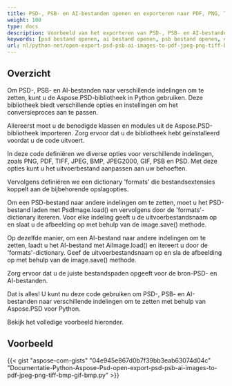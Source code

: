 ```yaml
---
title: PSD-, PSB- en AI-bestanden openen en exporteren naar PDF, PNG, TIFF, GIF, BMP, JPEG
weight: 100
type: docs
description: Voorbeeld van het exporteren van PSD-, PSB- en AI-bestanden naar andere indelingen
keywords: [psd bestand openen, ai bestand openen, psb bestand openen, exporteren naar png, exporteren naar pdf, exporteren naar jpeg, exporteren naar tiff, psd api, python, voorbeeldcode]
url: nl/python-net/open-export-psd-psb-ai-images-to-pdf-jpeg-png-tiff-bmp-gif-bmp/
---
```


## **Overzicht**
Om PSD-, PSB- en AI-bestanden naar verschillende indelingen om te zetten, kunt u de Aspose.PSD-bibliotheek in Python gebruiken. Deze bibliotheek biedt verschillende opties en instellingen om het conversieproces aan te passen.

Allereerst moet u de benodigde klassen en modules uit de Aspose.PSD-bibliotheek importeren. Zorg ervoor dat u de bibliotheek hebt geïnstalleerd voordat u de code uitvoert.

In deze code definiëren we diverse opties voor verschillende indelingen, zoals PNG, PDF, TIFF, JPEG, BMP, JPEG2000, GIF, PSB en PSD. Met deze opties kunt u het uitvoerbestand aanpassen aan uw behoeften.

Vervolgens definiëren we een dictionary 'formats' die bestandsextensies koppelt aan de bijbehorende opslagopties.

Om een PSD-bestand naar andere indelingen om te zetten, moet u het PSD-bestand laden met PsdImage.load() en vervolgens door de 'formats'-dictionary itereren. Voor elke indeling geeft u de uitvoerbestandsnaam op en slaat u de afbeelding op met behulp van de image.save() methode.

Op dezelfde manier, om een AI-bestand naar andere indelingen om te zetten, laadt u het AI-bestand met AiImage.load() en itereert u door de 'formats'-dictionary. Geef de uitvoerbestandsnaam op en sla de afbeelding op met behulp van de image.save() methode.

Zorg ervoor dat u de juiste bestandspaden opgeeft voor de bron-PSD- en AI-bestanden.

Dat is alles! U kunt nu deze code gebruiken om PSD-, PSB- en AI-bestanden naar verschillende indelingen om te zetten met behulp van Aspose.PSD voor Python.

Bekijk het volledige voorbeeld hieronder.

## **Voorbeeld**
{{< gist "aspose-com-gists" "04e945e867d0b7f39bb3eab63074d04c" "Documentatie-Python-Aspose-Psd-open-export-psd-psb-ai-images-to-pdf-jpeg-png-tiff-bmp-gif-bmp.py" >}}
